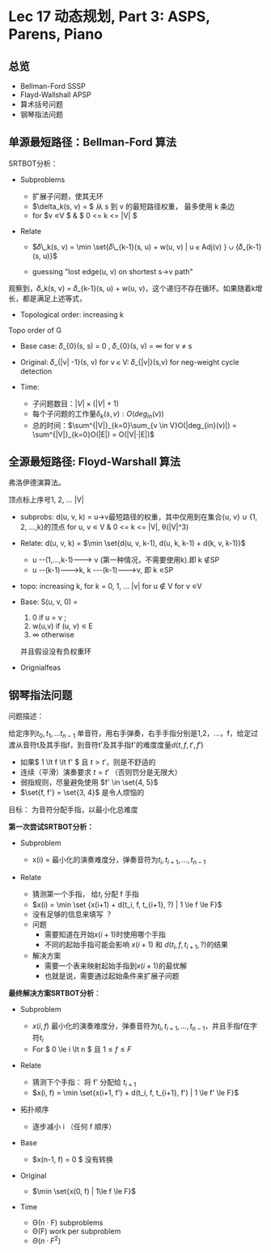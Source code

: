 
# Lec 17 动态规划, Part 3: ASPS, Parens, Piano

## 总览

- Bellman-Ford SSSP
- Flayd-Wallshall APSP
- 算术括号问题
- 钢琴指法问题



## 单源最短路径：Bellman-Ford 算法

SRTBOT分析：

- Subproblems
  - 扩展子问题，使其无环
  - $\delta_k(s, v) = $ 从 s 到 v 的最短路径权重， 最多使用 k 条边
  - for $v ∊V $ & $ 0 <= k <= |V| $

- Relate

  - $𝛿\_k(s, v) = \min \set{𝛿\_{k-1}(s, u) + w(u, v) | u ∊ Adj(v) } ∪ {𝛿_{k-1}(s, u)}$

  - guessing "lost edge(u, v) on shortest s->v path"

观察到，𝛿\_k(s, v) = 𝛿\_{k-1}(s, u) + w(u, v)，这个递归不存在循环。如果随着k增长，都是满足上述等式，

- Topological order: increasing k

Topo order of G 

- Base case: 𝛿_{0}(s, s) = 0 , 𝛿\_{0}(s, v) = ∞ for v ≠ s

- Original: 𝛿\_{|v| -1}(s, v) for v ∊ V: 𝛿\_{|v|}(s,v) for neg-weight cycle detection 

- Time: 
  - 子问题数目：$|V| \times (|V| + 1)$
  - 每个子问题的工作量$\delta_k(s, v): O(deg_{in}(v))$
  - 总的时间：$\sum^{|V|}_{k=0}\sum_{v \in V}O(|deg_{in}(v)|) = \sum^{|V|}_{k=0}O(|E|) = O(|V|·|E|)$

 

## 全源最短路径: Floyd-Warshall 算法 

弗洛伊德演算法。

顶点标上序号1, 2, ... |V|

- subprobs: d(u, v, k) = u->v最短路径的权重，其中仅用到在集合{u, v} ∪ {1, 2, ...,k}的顶点 for  u, v ∊ V & 0 <= k <= |V|,  θ(|V|^3)

- Relate: d(u, v, k) = $\min \set{d(u, v, k-1), d(u, k, k-1) + d(k, v, k-1)}$

  - u --(1,...,k-1)---> v (第一种情况，不需要使用k).即 k ∉SP
  - u --(k-1)--->k, k ---(k-1)--->v, 即 k ∊SP

- topo: increasing k, for k = 0, 1, ... |v|  for u ∉ V for v ∊V

- Base: S(u, v, 0) = 

  1. 0 if u = v ; 
  2. w(u,v) if (u, v) ∊ E
  3. ∞ otherwise

  并且假设没有负权重环

- Orignialfeas 



## 钢琴指法问题

问题描述：

给定序列$t_0, t_1, ...t_{n-1}$ 单音符，用右手弹奏，右手手指分别是1,2，...，f，给定过渡从音符t及其手指f，到音符t'及其手指f'的难度度量$d(t, f, t', f')$

- 如果$ 1 \lt f \lt f' $ 且 $t > t'$，则是不舒适的
- 连续（平滑）演奏要求 $t = t'$ （否则罚分是无限大）
- 弱指规则，尽量避免使用 $f' \in \set{4, 5}$
- $\set{f, f'} = \set{3, 4}$ 是令人烦恼的

目标： 为音符分配手指，以最小化总难度

**第一次尝试SRTBOT分析：**

- Subproblem
  - x(i) = 最小化的演奏难度分，弹奏音符为$t_i, t_{i+1}, ..., t_{n-1}$

- Relate
  - 猜测第一个手指， 给$t_i$ 分配 f 手指
  - $x(i) = \min \set {x(i+1) + d(t_i, f, t_{i+1}, ?) | 1 \le f \le F}$
  - 没有足够的信息来填写 ？ 
  - 问题
    - 需要知道在开始$x(i+1)$时使用哪个手指
    - 不同的起始手指可能会影响 $x(i + 1)$ 和 $d(t_i, f, t_{i+1}, ?)$​ 的结果
  - 解决方案
    - 需要一个表来映射起始手指到$x(i+1)$的最优解
    - 也就是说，需要通过起始条件来扩展子问题

**最终解决方案SRTBOT分析**：

- Subproblem
  - $x(i, f)$ 最小化的演奏难度分，弹奏音符为$t_i, t_{i+1}, ..., t_{n-1}$，并且手指f在字符$t_i$
  - For $ 0 \le i \lt n $ 且 $1 \le f \le F$
- Relate
  - 猜测下个手指： 将 f' 分配给 $t_{i+1}$
  - $x(i, f) = \min \set{x(i+1, f') + d(t_i, f, t_{i+1}, f') | 1 \le f' \le F}$
- 拓扑顺序
  - 逐步减小 i （任何 f 顺序）

- Base
  - $x(n-1, f) = 0 $ 没有转换
- Original
  - $\min \set{x(0, f) | 1\le f \le F}$
- Time
  - Θ(n · F) subproblems 
  - Θ(F) work per subproblem 
  - $Θ(n · F^2)$

